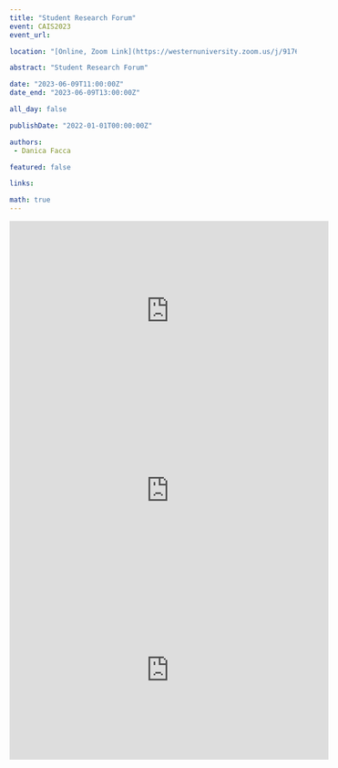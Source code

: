```yaml
---
title: "Student Research Forum"
event: CAIS2023
event_url: 

location: "[Online, Zoom Link](https://westernuniversity.zoom.us/j/91763770204)"

abstract: "Student Research Forum"

date: "2023-06-09T11:00:00Z"
date_end: "2023-06-09T13:00:00Z"

all_day: false

publishDate: "2022-01-01T00:00:00Z"

authors:
 - Danica Facca

featured: false

links:

math: true
---
```


<iframe width="560" height="315" src="https://www.youtube.com/embed/nkU6E2gkqcA" title="YouTube video player" frameborder="0" allow="accelerometer; autoplay; clipboard-write; encrypted-media; gyroscope; picture-in-picture; web-share" allowfullscreen></iframe>
<iframe width="560" height="315" src="https://www.youtube.com/embed/62nIshkThjY" title="YouTube video player" frameborder="0" allow="accelerometer; autoplay; clipboard-write; encrypted-media; gyroscope; picture-in-picture; web-share" allowfullscreen></iframe>
<iframe width="560" height="315" src="https://www.youtube.com/embed/LtSv2AMTYms" title="YouTube video player" frameborder="0" allow="accelerometer; autoplay; clipboard-write; encrypted-media; gyroscope; picture-in-picture; web-share" allowfullscreen></iframe>
